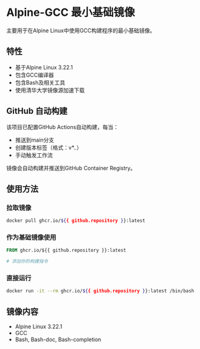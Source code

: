 # Alpine-GCC 最小基础镜像

主要用于在Alpine Linux中使用GCC构建程序的最小基础镜像。

## 特性
- 基于Alpine Linux 3.22.1
- 包含GCC编译器
- 包含Bash及相关工具
- 使用清华大学镜像源加速下载

## GitHub 自动构建

该项目已配置GitHub Actions自动构建，每当：
- 推送到main分支
- 创建版本标签（格式：v*.*.*）
- 手动触发工作流

镜像会自动构建并推送到GitHub Container Registry。

## 使用方法

### 拉取镜像
```bash
docker pull ghcr.io/${{ github.repository }}:latest
```

### 作为基础镜像使用
```dockerfile
FROM ghcr.io/${{ github.repository }}:latest

# 添加你的构建指令
```

### 直接运行
```bash
docker run -it --rm ghcr.io/${{ github.repository }}:latest /bin/bash
```

## 镜像内容
- Alpine Linux 3.22.1
- GCC
- Bash, Bash-doc, Bash-completion
